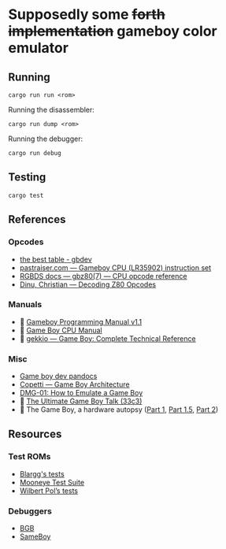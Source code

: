 # Supposedly some ~~forth implementation~~ gameboy color emulator

## Running

`cargo run run <rom>`

Running the disassembler:

`cargo run dump <rom>`

Running the debugger:

`cargo run debug`

## Testing

`cargo test`

## References

### Opcodes

- [the best table - gbdev](https://gbdev.io/gb-opcodes/optables/)
- [pastraiser.com — Gameboy CPU (LR35902) instruction set](https://www.pastraiser.com/cpu/gameboy/gameboy_opcodes.html)
- [RGBDS docs — gbz80(7) — CPU opcode reference](https://rgbds.gbdev.io/docs/v0.6.1/gbz80.7/)
- [Dinu, Christian — Decoding Z80 Opcodes](http://z80.info/decoding.htm)

### Manuals

- :book: [Gameboy Programming Manual v1.1](https://ia803208.us.archive.org/9/items/GameBoyProgManVer1.1/GameBoyProgManVer1.1.pdf)
- :book: [Game Boy CPU Manual](http://marc.rawer.de/Gameboy/Docs/GBCPUman.pdf)
- :book: [gekkio — Game Boy: Complete Technical Reference](https://gekkio.fi/files/gb-docs/gbctr.pdf)

### Misc

- [Game boy dev pandocs](https://gbdev.io/pandocs/)
- [Copetti — Game Boy Architecture](https://www.copetti.org/writings/consoles/game-boy/)
- [DMG-01: How to Emulate a Game Boy](https://rylev.github.io/DMG-01/public/book/cpu/introduction.html)
- :movie_camera: [The Ultimate Game Boy Talk (33c3)](https://www.youtube.com/watch?v=HyzD8pNlpwI)
- :movie_camera: The Game Boy, a hardware autopsy
  ([Part 1](https://www.youtube.com/watch?v=RZUDEaLa5Nw),
  [Part 1.5](https://www.youtube.com/watch?v=t0V-D2YMhrs),
  [Part 2](https://www.youtube.com/watch?v=ecTQVa42sJc))

## Resources

### Test ROMs

- [Blargg's tests](https://gbdev.gg8.se/wiki/articles/Test_ROMs)
- [Mooneye Test Suite](https://github.com/Gekkio/mooneye-test-suite/tree/main)
- [Wilbert Pol’s tests](https://github.com/wilbertpol/mooneye-gb/tree/master/tests/acceptance)

### Debuggers

- [BGB](https://bgb.bircd.org/)
- [SameBoy](https://sameboy.github.io/)
